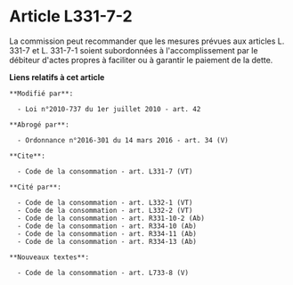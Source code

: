 # Article L331-7-2

La commission peut recommander que les mesures prévues aux articles L. 331-7 et L. 331-7-1 soient subordonnées à
l'accomplissement par le débiteur d'actes propres à faciliter ou à garantir le paiement de la dette.

**Liens relatifs à cet article**

	**Modifié par**:

	  - Loi n°2010-737 du 1er juillet 2010 - art. 42

	**Abrogé par**:

	  - Ordonnance n°2016-301 du 14 mars 2016 - art. 34 (V)

	**Cite**:

	  - Code de la consommation - art. L331-7 (VT)

	**Cité par**:

	  - Code de la consommation - art. L332-1 (VT)
	  - Code de la consommation - art. L332-2 (VT)
	  - Code de la consommation - art. R331-10-2 (Ab)
	  - Code de la consommation - art. R334-10 (Ab)
	  - Code de la consommation - art. R334-11 (Ab)
	  - Code de la consommation - art. R334-13 (Ab)

	**Nouveaux textes**:

	  - Code de la consommation - art. L733-8 (V)
